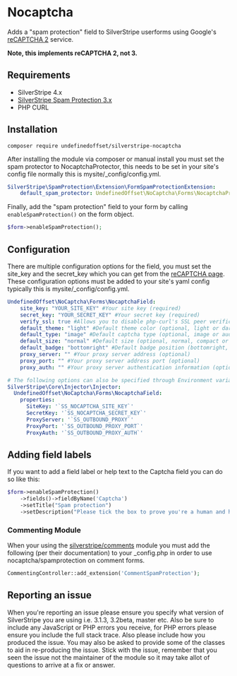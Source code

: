 Nocaptcha
=================

Adds a "spam protection" field to SilverStripe userforms using Google's [reCAPTCHA 2](https://www.google.com/recaptcha) service.

**Note, this implements reCAPTCHA 2, not 3.**

## Requirements
* SilverStripe 4.x
* [SilverStripe Spam Protection 3.x](https://github.com/silverstripe/silverstripe-spamprotection/)
* PHP CURL

## Installation
```
composer require undefinedoffset/silverstripe-nocaptcha
```

After installing the module via composer or manual install you must set the spam protector to NocaptchaProtector, this needs to be set in your site's config file normally this is mysite/\_config/config.yml.
```yml
SilverStripe\SpamProtection\Extension\FormSpamProtectionExtension:
    default_spam_protector: UndefinedOffset\NoCaptcha\Forms\NocaptchaProtector
```

Finally, add the "spam protection" field to your form by calling ``enableSpamProtection()`` on the form object.
```php
$form->enableSpamProtection();
```

## Configuration
There are multiple configuration options for the field, you must set the site_key and the secret_key which you can get from the [reCAPTCHA page](https://www.google.com/recaptcha). These configuration options must be added to your site's yaml config typically this is mysite/\_config/config.yml.
```yml
UndefinedOffset\NoCaptcha\Forms\NocaptchaField:
    site_key: "YOUR_SITE_KEY" #Your site key (required)
    secret_key: "YOUR_SECRET_KEY" #Your secret key (required)
    verify_ssl: true #Allows you to disable php-curl's SSL peer verification by setting this to false (optional, defaults to true)
    default_theme: "light" #Default theme color (optional, light or dark, defaults to light)
    default_type: "image" #Default captcha type (optional, image or audio, defaults to image)
    default_size: "normal" #Default size (optional, normal, compact or invisible, defaults to normal)
    default_badge: "bottomright" #Default badge position (bottomright, bottomleft or inline, defaults to bottomright)
    proxy_server: "" #Your proxy server address (optional)
    proxy_port: "" #Your proxy server address port (optional)
    proxy_auth: "" #Your proxy server authentication information (optional)

# The following options can also be specified through Environment variables with Injector config
SilverStripe\Core\Injector\Injector:
  UndefinedOffset\NoCaptcha\Forms\NocaptchaField:
    properties:
      SiteKey: '`SS_NOCAPTCHA_SITE_KEY`'
      SecretKey: '`SS_NOCAPTCHA_SECRET_KEY`'
      ProxyServer: '`SS_OUTBOUND_PROXY`'
      ProxyPort: '`SS_OUTBOUND_PROXY_PORT`'
      ProxyAuth: '`SS_OUTBOUND_PROXY_AUTH`'
```

## Adding field labels
If you want to add a field label or help text to the Captcha field you can do so like this:
```php
$form->enableSpamProtection()
	->fields()->fieldByName('Captcha')
	->setTitle("Spam protection")
	->setDescription("Please tick the box to prove you're a human and help us stop spam.");
```

### Commenting Module
When your using the [silverstripe/comments](https://github.com/silverstripe/silverstripe-comments) module you must add the following (per their documentation) to your \_config.php in order to use nocaptcha/spamprotection on comment forms.

```php
CommentingController::add_extension('CommentSpamProtection');
```


## Reporting an issue
When you're reporting an issue please ensure you specify what version of SilverStripe you are using i.e. 3.1.3, 3.2beta, master etc. Also be sure to include any JavaScript or PHP errors you receive, for PHP errors please ensure you include the full stack trace. Also please include how you produced the issue. You may also be asked to provide some of the classes to aid in re-producing the issue. Stick with the issue, remember that you seen the issue not the maintainer of the module so it may take allot of questions to arrive at a fix or answer.
